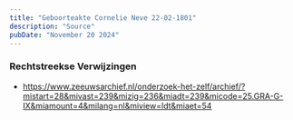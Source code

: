 ```yaml
---
title: "Geboorteakte Cornelie Neve 22-02-1801"
description: "Source"
pubDate: "November 20 2024"
---
```


### Rechtstreekse Verwijzingen
- https://www.zeeuwsarchief.nl/onderzoek-het-zelf/archief/?mistart=28&mivast=239&mizig=236&miadt=239&micode=25.GRA-G-IX&miamount=4&milang=nl&miview=ldt&miaet=54